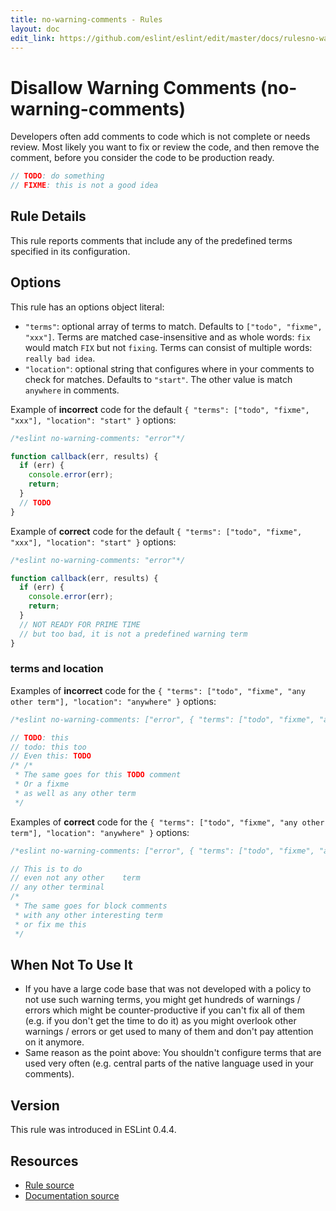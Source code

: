 ```yaml
---
title: no-warning-comments - Rules
layout: doc
edit_link: https://github.com/eslint/eslint/edit/master/docs/rulesno-warning-comments.md
---
```

<!-- Note: No pull requests accepted for this file. See README.md in the root directory for details. -->
# Disallow Warning Comments (no-warning-comments)

Developers often add comments to code which is not complete or needs review. Most likely you want to fix or review the code, and then remove the comment, before you consider the code to be production ready.

```js
// TODO: do something
// FIXME: this is not a good idea
```

## Rule Details

This rule reports comments that include any of the predefined terms specified in its configuration.

## Options

This rule has an options object literal:

* `"terms"`: optional array of terms to match. Defaults to `["todo", "fixme", "xxx"]`. Terms are matched case-insensitive and as whole words: `fix` would match `FIX` but not `fixing`. Terms can consist of multiple words: `really bad idea`.
* `"location"`: optional string that configures where in your comments to check for matches. Defaults to `"start"`. The other value is match `anywhere` in comments.

Example of **incorrect** code for the default `{ "terms": ["todo", "fixme", "xxx"], "location": "start" }` options:

```js
/*eslint no-warning-comments: "error"*/

function callback(err, results) {
  if (err) {
    console.error(err);
    return;
  }
  // TODO
}
```

Example of **correct** code for the default `{ "terms": ["todo", "fixme", "xxx"], "location": "start" }` options:

```js
/*eslint no-warning-comments: "error"*/

function callback(err, results) {
  if (err) {
    console.error(err);
    return;
  }
  // NOT READY FOR PRIME TIME
  // but too bad, it is not a predefined warning term
}
```

### terms and location

Examples of **incorrect** code for the `{ "terms": ["todo", "fixme", "any other term"], "location": "anywhere" }` options:

```js
/*eslint no-warning-comments: ["error", { "terms": ["todo", "fixme", "any other term"], "location": "anywhere" }]*/

// TODO: this
// todo: this too
// Even this: TODO
/* /*
 * The same goes for this TODO comment
 * Or a fixme
 * as well as any other term
 */
```

Examples of **correct** code for the `{ "terms": ["todo", "fixme", "any other term"], "location": "anywhere" }` options:

```js
/*eslint no-warning-comments: ["error", { "terms": ["todo", "fixme", "any other term"], "location": "anywhere" }]*/

// This is to do
// even not any other    term
// any other terminal
/*
 * The same goes for block comments
 * with any other interesting term
 * or fix me this
 */
```

## When Not To Use It

* If you have a large code base that was not developed with a policy to not use such warning terms, you might get hundreds of warnings / errors which might be counter-productive if you can't fix all of them (e.g. if you don't get the time to do it) as you might overlook other warnings / errors or get used to many of them and don't pay attention on it anymore.
* Same reason as the point above: You shouldn't configure terms that are used very often (e.g. central parts of the native language used in your comments).

## Version

This rule was introduced in ESLint 0.4.4.

## Resources

* [Rule source](https://github.com/eslint/eslint/tree/master/lib/rules/no-warning-comments.js)
* [Documentation source](https://github.com/eslint/eslint/tree/master/docs/rules/no-warning-comments.md)
